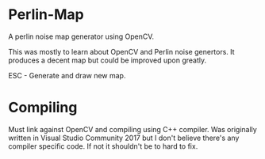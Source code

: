 # Perlin-Map
A perlin noise map generator using OpenCV.

This was mostly to learn about OpenCV and Perlin noise genertors.
It produces a decent map but could be improved upon greatly.

ESC - Generate and draw new map.

# Compiling
Must link against OpenCV and compiling using C++ compiler.
Was originally written in Visual Studio Community 2017 but I don't believe there's any compiler specific code.
If not it shouldn't be to hard to fix.
